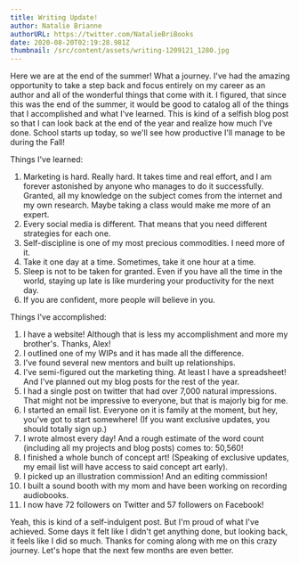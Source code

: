 ```yaml
---
title: Writing Update!
author: Natalie Brianne
authorURL: https://twitter.com/NatalieBriBooks
date: 2020-08-20T02:19:28.981Z
thumbnail: /src/content/assets/writing-1209121_1280.jpg
---
```

Here we are at the end of the summer! What a journey. I've had the amazing opportunity to take a step back and focus entirely on my career as an author and all of the wonderful things that come with it. I figured, that since this was the end of the summer, it would be good to catalog all of the things that I accomplished and what I've learned. This is kind of a selfish blog post so that I can look back at the end of the year and realize how much I've done. School starts up today, so we'll see how productive I'll manage to be during the Fall!

Things I've learned:

1. Marketing is hard. Really hard. It takes time and real effort, and I am forever astonished by anyone who manages to do it successfully. Granted, all my knowledge on the subject comes from the internet and my own research. Maybe taking a class would make me more of an expert.
2. Every social media is different. That means that you need different strategies for each one.
3. Self-discipline is one of my most precious commodities. I need more of it.
4. Take it one day at a time. Sometimes, take it one hour at a time. 
5. Sleep is not to be taken for granted. Even if you have all the time in the world, staying up late is like murdering your productivity for the next day.
6. If you are confident, more people will believe in you. 

Things I've accomplished:

1. I have a website! Although that is less my accomplishment and more my brother's. Thanks, Alex! 
2. I outlined one of my WIPs and it has made all the difference.
3. I've found several new mentors and built up relationships.
4. I've semi-figured out the marketing thing. At least I have a spreadsheet! And I've planned out my blog posts for the rest of the year.
5. I had a single post on twitter that had over 7,000 natural impressions. That might not be impressive to everyone, but that is majorly big for me.
6. I started an email list. Everyone on it is family at the moment, but hey, you've got to start somewhere! (If you want exclusive updates, you should totally sign up.) 
7. I wrote almost every day! And a rough estimate of the word count (including all my projects and blog posts) comes to: 50,560!
8. I finished a whole bunch of concept art! (Speaking of exclusive updates, my email list will have access to said concept art early).
9. I picked up an illustration commission! And an editing commission!
10. I built a sound booth with my mom and have been working on recording audiobooks.
11. I now have 72 followers on Twitter and 57 followers on Facebook!

Yeah, this is kind of a self-indulgent post. But I'm proud of what I've achieved. Some days it felt like I didn't get anything done, but looking back, it feels like I did so much. Thanks for coming along with me on this crazy journey. Let's hope that the next few months are even better.